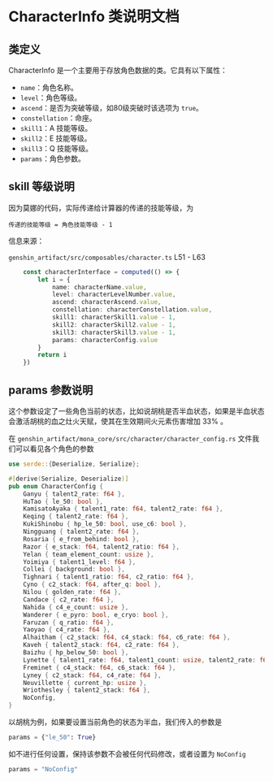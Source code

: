 # CharacterInfo 类说明文档

## 类定义

CharacterInfo 是一个主要用于存放角色数据的类。它具有以下属性：

- `name`：角色名称。
- `level`：角色等级。
- `ascend`：是否为突破等级，如80级突破时该选项为 `true`。
- `constellation`：命座。
- `skill1`：A 技能等级。
- `skill2`：E 技能等级。
- `skill3`：Q 技能等级。
- `params`：角色参数。

## skill 等级说明 

因为莫娜的代码，实际传递给计算器的传递的技能等级，为

```
传递的技能等级 = 角色技能等级 - 1
```

信息来源：

`genshin_artifact/src/composables/character.ts` L51 - L63

```typescript
    const characterInterface = computed(() => {
        let i = {
            name: characterName.value,
            level: characterLevelNumber.value,
            ascend: characterAscend.value,
            constellation: characterConstellation.value,
            skill1: characterSkill1.value - 1,
            skill2: characterSkill2.value - 1,
            skill3: characterSkill3.value - 1,
            params: characterConfig.value
        }
        return i
    })

```

## params 参数说明

这个参数设定了一些角色当前的状态，比如说胡桃是否半血状态，如果是半血状态会激活胡桃的血之灶火天赋，使其在生效期间火元素伤害增加 33% 。

在 `genshin_artifact/mona_core/src/character/character_config.rs` 文件我们可以看见各个角色的参数

```rust
use serde::{Deserialize, Serialize};

#[derive(Serialize, Deserialize)]
pub enum CharacterConfig {
    Ganyu { talent2_rate: f64 },
    HuTao { le_50: bool },
    KamisatoAyaka { talent1_rate: f64, talent2_rate: f64 },
    Keqing { talent2_rate: f64 },
    KukiShinobu { hp_le_50: bool, use_c6: bool },
    Ningguang { talent2_rate: f64 },
    Rosaria { e_from_behind: bool },
    Razor { e_stack: f64, talent2_ratio: f64 },
    Yelan { team_element_count: usize },
    Yoimiya { talent1_level: f64 },
    Collei { background: bool },
    Tighnari { talent1_ratio: f64, c2_ratio: f64 },
    Cyno { c2_stack: f64, after_q: bool },
    Nilou { golden_rate: f64 },
    Candace { c2_rate: f64 },
    Nahida { c4_e_count: usize },
    Wanderer { e_pyro: bool, e_cryo: bool },
    Faruzan { q_ratio: f64 },
    Yaoyao { c4_rate: f64 },
    Alhaitham { c2_stack: f64, c4_stack: f64, c6_rate: f64 },
    Kaveh { talent2_stack: f64, c2_rate: f64 },
    Baizhu { hp_below_50: bool },
    Lynette { talent1_rate: f64, talent1_count: usize, talent2_rate: f64 },
    Freminet { c4_stack: f64, c6_stack: f64 },
    Lyney { c2_stack: f64, c4_rate: f64 },
    Neuvillette { current_hp: usize },
    Wriothesley { talent2_stack: f64 },
    NoConfig,
}
```

以胡桃为例，如果要设置当前角色的状态为半血，我们传入的参数是

```python
params = {"le_50": True}
```

如不进行任何设置，保持该参数不会被任何代码修改，或者设置为 `NoConfig`

```python
params = "NoConfig"
```


